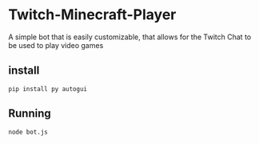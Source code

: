# Twitch-Minecraft-Player
A simple bot that is easily customizable, that allows for the Twitch Chat to be used to play video games 
## install
```
pip install py autogui 
```
## Running
```
node bot.js
```
